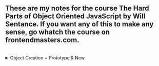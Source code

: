 ## These are my notes for the course The Hard Parts of Object Oriented JavaScript by Will Sentance. If you want any of this to make any sense, go whatch the course on frontendmasters.com.
<br>


<details>
<summary>Object Creation + Prototype & New</summary>
<br>

# Object Creation + Prototype & New:

## Ways of storing data and functionality
<br>

### Objects (object literals)
Store functions with their associated data!
<br>

Let's create some objects
```javascript
// One way of creating an object literal

const user1 = {
  name: "Phil",
  score: 4,
  increment: function() {
    user1.score++;
  }
};

user1.increment(); //user1.score => 5


// Another way, using dot notation

const user2 = {}; //create an empty object
user2.name = "Julia"; //assign properties to that object
user2.score = 5;
user2.increment = function() {
  user2.score++;
};


// Creating user3 using Object.create

const user3 = Object.create(null); // whatever we pass into it, will always return an empty object
user3.name = "Eva";
user3.score = 9;
user3.increment = function() {
  user3.score++;
};
```

It's pretty obvious that by creating objects (*users* in our case) in this way, we are breaking the DRY principle. Meaning, for each *user* we want to create, we have to write the same code and functionality.
<br>

### Solution 1. Generate objects using a function
```javascript
function userCreator(name, score) {
  const newUser = {};
  newUser.name = name;
  newUser.score = score;
  newUser.increment = function() {
    newUser.score++;
  };
  return newUser;
};

const user1 = userCreator("Phil", 4);
const user2 = userCreator("Julia", 5);
user1.increment()
```
### Problems:
Each time we create a new user we make space in our computer's memory for all our data and functions. But our functions are just copies.
<br>

### Having seen solution 1. what do we want ideally?
To store the increment function in just one object and have the **interpreter**, if it doesn't find the function on *user1*, look up to that object to check if it's there.

### Solution 2. Using the prototype chain and making the link with *Object.create()* technique
```javascript
function userCreator (name, score) {
  const newUser = Object.create(userFunctionStore);
  newUser.name = name;
  newUser.score = score;
  return newUser;
};

const userFunctionStore = {
  increment: function(){this.score++;},
  login: function(){console.log("You're loggedin");}
};

const user1 = userCreator("Phil", 4);
const user2 = userCreator("Julia", 5);
user1.increment();
```
In this way, if the **interpreter** doesn't find **.increment** on *user1*, it looks up the **prototype chain** to the next object and finds **.increment** 1 level up.  
But how does this happen? The *user1* object will have a hidden property **_ _proto\_ _** which, when we create an object using *Object.create(objectPassed)*, will be set to point to *objectPassed*.
So in our example, the interpreter looks into *user1* for its *.increment* method, doesn't find it, then looks into its **_ _proto\_ _**, sees that it links to *userFunctionStore*, looks into that object, and finds the method.
<br>

### Solution 3. Introducing the keyword that automates the hard work: new
```javascript
const user1 = new userCreator("Phil", 4)
```
When we call the constructor function with new in front we automate 3 things
1. Create a new *user* object
2. Return the new *user* object
3. The new *user* object that was returned will have its **_ _proto\_ _** property link to the **prototype** object from *userCreator*

### Interlude - functions are both objects and functions 
```javascript
function multiplyBy2(num){
  return num*2
}

multiplyBy2.stored = 5
// when called with ( ), multiplyBy2 does its "function" duties
multiplyBy2(3) // 6

// whe used with "dot", it does its "object" duties
console.log(multiplyBy2.stored) // 5
console.log(multiplyBy2.prototype) // {}
```
<br>

### So what does the fact that functions are both functions and object have to do with the *new* keyword?
The fact that all functions have a default property on their object version, called **prototype**, which is itself an object - makes it possible to replace our *functionStore* object.

```javascript
function UserCreator(name, score){
  this.name = name;
  this.score = score;
}

UserCreator.prototype.increment = function(){
  this.score++;
};
UserCreator.prototype.login = function(){
  console.log("login");
};

const user1 = new UserCreator(“Eva”, 9)
user1.increment()
```

So lets's focus on the main things tha happen when this code runs:  
* The *user1* constant will be saved in the **Global Memory**, and at first it will be uninitialized.
* The function *UserCreator* will be run with arguments "Eva" and 9, but since it has the **new** keyword in front of it some special things will happen in the function's **Execution Context** in **Local Memory**:  
  * The *name* and *score* parameters will be initialized with the arguments passed into the function
  * A local variable called **this** will also be saved in **Local Memory** and initialized as an empty object.
  * The **this** object will receive two properties called *name* and *score* each having assigned their respective value ("Eva", 9). **BUT**, thanks to the **new** keyword, another parameter will be added to the **this** object, called **_ _proto\_ _**, which is a hidden parameter and will link to *userCreator*'s **prototype** object  
  * The object assigned to **this** will be returned.
* Now *user1* is initialized with the object that was returned from calling *UserCreator*  
* When we call *user1.increment()* the JS interpeter will look inside *user1* for the *.increment* method, will not find it, then it will look on *user1*'s **_ _proto\_ _** property which links to the **prototype** object on *userCreator*, and on that object, the *.increment* method will be found and called.
</details>